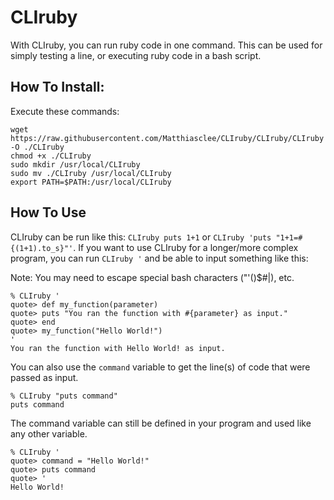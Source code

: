 # CLIruby
With CLIruby, you can run ruby code in one command. This can be used for simply testing a line, or executing ruby code in a bash script. 

## How To Install:

Execute these commands: 

```
wget https://raw.githubusercontent.com/Matthiasclee/CLIruby/CLIruby/CLIruby -O ./CLIruby
chmod +x ./CLIruby
sudo mkdir /usr/local/CLIruby
sudo mv ./CLIruby /usr/local/CLIruby
export PATH=$PATH:/usr/local/CLIruby
```

## How To Use

CLIruby can be run like this: ```CLIruby puts 1+1``` or ```CLIruby 'puts "1+1=#{(1+1).to_s}"'```.
If you want to use CLIruby for a longer/more complex program, you can run ```CLIruby '``` and be able to input something like this:

Note: You may need to escape special bash characters ("'()$#|), etc.

```
% CLIruby '
quote> def my_function(parameter)
quote> puts "You ran the function with #{parameter} as input."
quote> end
quote> my_function("Hello World!")
'
You ran the function with Hello World! as input.
```

You can also use the ```command``` variable to get the line(s) of code that were passed as input.

```
% CLIruby "puts command"
puts command
```

The command variable can still be defined in your program and used like any other variable.

```
% CLIruby '
quote> command = "Hello World!"
quote> puts command
quote> '
Hello World!
```
